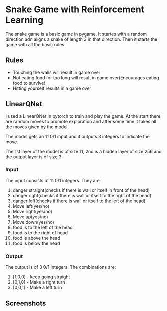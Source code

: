 # Snake Game with Reinforcement Learning

The snake game is a basic game in pygame. It startes with a random direction adn aligns a snake of length 3 in that direction. Then it starts the game with all the basic rules. 

## Rules

- Touching the walls will result in game over
- Not eating food for too long will result in game over(Encourages eating food to survive)
- Hitting yourself results in a game over

## LinearQNet

I used a LinearQNet in pytorch to train and play the game. At the start there are random moves to promote exploration and after some time it takes all the moves given by the model.

The model gets an 11 0/1 input and it outputs 3 integers to indicate the move.

The 1st layer of the model is of size 11, 2nd is a hidden layer of size 256 and the output layer is of size 3

### Input
The input consists of 11 0/1 integers. They are:
1. danger straight(checks if there is wall or itself in front of the head)
2. danger right(checks if there is wall or itself to the right of the head)
3. danger left(checks if there is wall or itself to the left of the head)
4. Move left(yes/no)
5. Move right(yes/no)
6. Move up(yes/no)
7. Move down(yes/no)
8. food is to the left of the head
9. food is to the right of head
10. food is above the head
11. food is below the head

### Output
The output is of 3 0/1 integers. The combinations are:
1. [1,0,0] - keep going straight
2. [0,1,0] - Make a right turn
3. [0,0,1] - Make a left turn

## Screenshots
